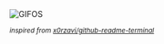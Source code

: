 <div align="justify">
<picture>
    <source media="(prefers-color-scheme: dark)" srcset="https://i.ibb.co/CVQY1qk/output-gif.gif">
    <source media="(prefers-color-scheme: light)" srcset="https://i.ibb.co/CVQY1qk/output-gif.gif">
    <img alt="GIFOS" src="https://i.ibb.co/CVQY1qk/output-gif.gif">
</picture>

<sub><i>inspired from [x0rzavi/github-readme-terminal](https://github.com/x0rzavi/github-readme-terminal)</i></sub>

</div>

<!-- Image deletion URL: https://ibb.co/mh42DmL/9b6ac6c1d3c55a02f15c87060a02ec2c -->